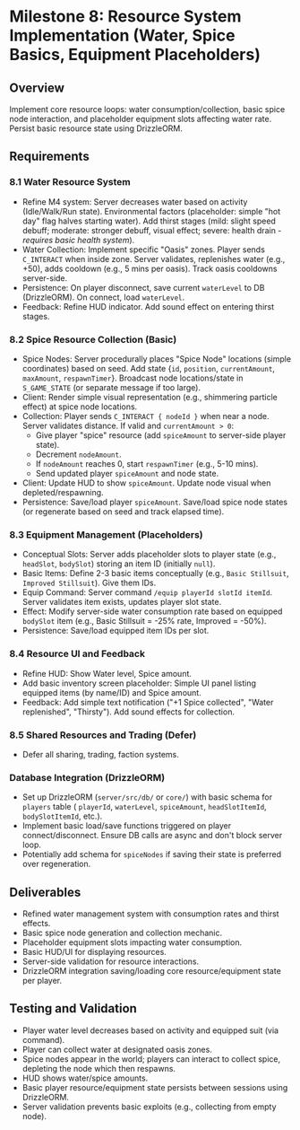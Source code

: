 # Milestone 8: Resource System Implementation (Water, Spice Basics, Equipment Placeholders)

## Overview
Implement core resource loops: water consumption/collection, basic spice node interaction, and placeholder equipment slots affecting water rate. Persist basic resource state using DrizzleORM.

## Requirements

### 8.1 Water Resource System
- Refine M4 system: Server decreases water based on activity (Idle/Walk/Run state). Environmental factors (placeholder: simple "hot day" flag halves starting water). Add thirst stages (mild: slight speed debuff; moderate: stronger debuff, visual effect; severe: health drain - *requires basic health system*).
- Water Collection: Implement specific "Oasis" zones. Player sends `C_INTERACT` when inside zone. Server validates, replenishes water (e.g., +50), adds cooldown (e.g., 5 mins per oasis). Track oasis cooldowns server-side.
- Persistence: On player disconnect, save current `waterLevel` to DB (DrizzleORM). On connect, load `waterLevel`.
- Feedback: Refine HUD indicator. Add sound effect on entering thirst stages.

### 8.2 Spice Resource Collection (Basic)
- Spice Nodes: Server procedurally places "Spice Node" locations (simple coordinates) based on seed. Add state {`id`, `position`, `currentAmount`, `maxAmount`, `respawnTimer`}. Broadcast node locations/state in `S_GAME_STATE` (or separate message if too large).
- Client: Render simple visual representation (e.g., shimmering particle effect) at spice node locations.
- Collection: Player sends `C_INTERACT { nodeId }` when near a node. Server validates distance. If valid and `currentAmount > 0`:
    - Give player "spice" resource (add `spiceAmount` to server-side player state).
    - Decrement `nodeAmount`.
    - If `nodeAmount` reaches 0, start `respawnTimer` (e.g., 5-10 mins).
    - Send updated player `spiceAmount` and node state.
- Client: Update HUD to show `spiceAmount`. Update node visual when depleted/respawning.
- Persistence: Save/load player `spiceAmount`. Save/load spice node states (or regenerate based on seed and track elapsed time).

### 8.3 Equipment Management (Placeholders)
- Conceptual Slots: Server adds placeholder slots to player state (e.g., `headSlot`, `bodySlot`) storing an item ID (initially `null`).
- Basic Items: Define 2-3 basic items conceptually (e.g., `Basic Stillsuit`, `Improved Stillsuit`). Give them IDs.
- Equip Command: Server command `/equip playerId slotId itemId`. Server validates item exists, updates player slot state.
- Effect: Modify server-side water consumption rate based on equipped `bodySlot` item (e.g., Basic Stillsuit = -25% rate, Improved = -50%).
- Persistence: Save/load equipped item IDs per slot.

### 8.4 Resource UI and Feedback
- Refine HUD: Show Water level, Spice amount.
- Add basic inventory screen placeholder: Simple UI panel listing equipped items (by name/ID) and Spice amount.
- Feedback: Add simple text notification ("+1 Spice collected", "Water replenished", "Thirsty"). Add sound effects for collection.

### 8.5 Shared Resources and Trading (Defer)
- Defer all sharing, trading, faction systems.

### Database Integration (DrizzleORM)
- Set up DrizzleORM (`server/src/db/` or `core/`) with basic schema for `players` table ( `playerId`, `waterLevel`, `spiceAmount`, `headSlotItemId`, `bodySlotItemId`, etc.).
- Implement basic load/save functions triggered on player connect/disconnect. Ensure DB calls are async and don't block server loop.
- Potentially add schema for `spiceNodes` if saving their state is preferred over regeneration.

## Deliverables
- Refined water management system with consumption rates and thirst effects.
- Basic spice node generation and collection mechanic.
- Placeholder equipment slots impacting water consumption.
- Basic HUD/UI for displaying resources.
- Server-side validation for resource interactions.
- DrizzleORM integration saving/loading core resource/equipment state per player.

## Testing and Validation
- Player water level decreases based on activity and equipped suit (via command).
- Player can collect water at designated oasis zones.
- Spice nodes appear in the world; players can interact to collect spice, depleting the node which then respawns.
- HUD shows water/spice amounts.
- Basic player resource/equipment state persists between sessions using DrizzleORM.
- Server validation prevents basic exploits (e.g., collecting from empty node).
